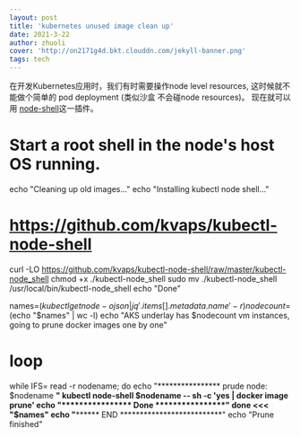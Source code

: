 ```yaml
---
layout: post
title: 'kubernetes unused image clean up'
date: 2021-3-22
author: zhuoli
cover: 'http://on2171g4d.bkt.clouddn.com/jekyll-banner.png'
tags: tech 
---
```


在开发Kubernetes应用时，我们有时需要操作node level resources, 这时候就不能做个简单的 pod deployment (类似沙盒 不会碰node resources)。 现在就可以用 [node-shell](https://github.com/kvaps/kubectl-node-shell)这一插件。

# Start a root shell in the node's host OS running.

echo "Cleaning up old images..."
echo "Installing kubectl node shell..."
# https://github.com/kvaps/kubectl-node-shell
curl -LO https://github.com/kvaps/kubectl-node-shell/raw/master/kubectl-node_shell
chmod +x ./kubectl-node_shell
sudo mv ./kubectl-node_shell /usr/local/bin/kubectl-node_shell
echo "Done"

names=$(kubectl get node -o json | jq '.items[].metadata.name' -r)
nodecount=$(echo "$names" | wc -l)
echo "AKS underlay has $nodecount vm instances, going to prune docker images one by one"

# loop 
while IFS= read -r nodename; do
    echo "**************** prude node: $nodename ****************"
    kubectl node-shell $nodename -- sh -c 'yes | docker image prune'
    echo "**************** Done ****************"
done <<< "$names"
echo "********************** END **************************"
echo "Prune finished"
